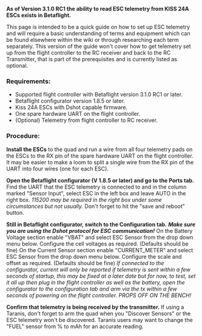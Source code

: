 **As of Version 3.1.0 RC1 the ability to read ESC telemetry from KISS 24A ESCs exists in Betaflight.**

This page is intended to be a quick guide on how to set up ESC telemetry and will require a basic understanding of terms and equipment which can be found elsewhere within the wiki or through researching each term separately. This version of the guide won't cover how to get telemetry set up from the flight controller to the RC receiver and back to the RC Transmitter, that is part of the prerequisites and is currently listed as optional.

### Requirements:

* Supported flight controller with Betaflight version 3.1.0 RC1 or later.
* Betaflight configurator version 1.8.5 or later.
* Kiss 24A ESCs with Dshot capable firmware.
* One spare hardware UART on the flight controller.
* (Optional) Telemetry from flight controller to RC receiver.


### Procedure:

**Install the ESCs** to the quad and run a wire from all four telemetry pads on the ESCs to the RX pin of the spare hardware UART on the flight controller. It may be easier to make a loom to split a single wire from the RX pin of the UART into four wires (one for each ESC).

**Open the Betaflight configurator (V 1.8.5 or later) and go to the Ports tab.**
Find the UART that the ESC telemetry is connected to and in the column marked "Sensor Input", select ESC in the left box and leave AUTO in the right box. _115200 may be required in the right box under some circumstances but not usually._ Don't forget to hit the "save and reboot" button.

**Still in Betaflight configurator, switch to the Configuration tab.**
_**Make sure you are using the Dshot protocol for ESC communication!**_
On the Battery Voltage section enable "VBAT" and select ESC Sensor from the drop down menu below. Configure the cell voltages as required. (Defaults should be fine)
On the Current Sensor section enable "CURRENT_METER" and select ESC Sensor from the drop down menu below. Configure the scale and offset as required. (Defaults should be fine)
_If connected to the configurator, current will only be reported if telemetry is sent within a few seconds of startup, this may be fixed at a later date but for now, to test, set it all up then plug in the flight controller as well as the battery, open the configurator to the configuration tab and arm via the tx within a few seconds of powering on the flight controller. PROPS OFF ON THE BENCH!_

**Confirm that telemetry is being received by the transmitter.** If using a Taranis, don't forget to arm the quad when you "Discover Sensors" or the ESC telemetry won't be discovered.
Taranis users may want to change the "FUEL" sensor from % to mAh for an accurate reading.